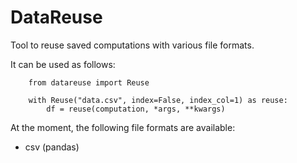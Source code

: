 # DataReuse
Tool to reuse saved computations with various file formats.

It can be used as follows:

```
    from datareuse import Reuse
    
    with Reuse("data.csv", index=False, index_col=1) as reuse:
        df = reuse(computation, *args, **kwargs)
```

At the moment, the following file formats are available:
- csv (pandas)
